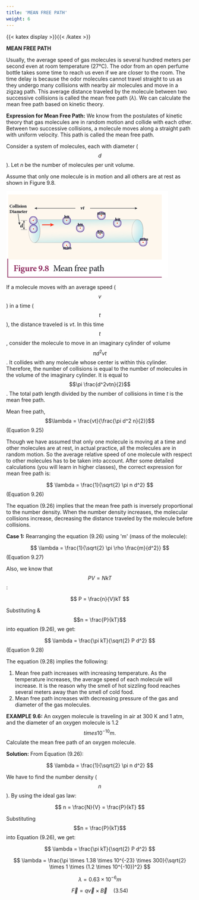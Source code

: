 ```yaml
---
title: 'MEAN FREE PATH'
weight: 6
---
```

[comment]: <> (katex Header)
{{< katex display >}}{{< /katex >}}

**MEAN FREE PATH**

Usually, the average speed of gas molecules is several hundred meters per second even at room temperature (27°C). The odor from an open perfume bottle takes some time to reach us even if we are closer to the room. The time delay is because the odor molecules cannot travel straight to us as they undergo many collisions with nearby air molecules and move in a zigzag path. This average distance traveled by the molecule between two successive collisions is called the mean free path ($\lambda$). We can calculate the mean free path based on kinetic theory.

**Expression for Mean Free Path:**
We know from the postulates of kinetic theory that gas molecules are in random motion and collide with each other. Between two successive collisions, a molecule moves along a straight path with uniform velocity. This path is called the mean free path.

Consider a system of molecules, each with diameter ($$d$$). Let $n$ be the number of molecules per unit volume.

Assume that only one molecule is in motion and all others are at rest as shown in Figure 9.8.

![Alt text](figure9.8.png)

If a molecule moves with an average speed ($$v$$) in a time ($$t$$), the distance traveled is $vt$. In this time $$t$$, consider the molecule to move in an imaginary cylinder of volume $$\pi d^2vt$$. It collides with any molecule whose center is within this cylinder. Therefore, the number of collisions is equal to the number of molecules in the volume of the imaginary cylinder. It is equal to $$\pi \frac{d^2vtn}{2}$$. The total path length divided by the number of collisions in time $t$ is the mean free path.

Mean free path, $$\lambda = \frac{vt}{\frac{\pi d^2 n}{2}}$$ (Equation 9.25)

Though we have assumed that only one molecule is moving at a time and other molecules are at rest, in actual practice, all the molecules are in random motion. So the average relative speed of one molecule with respect to other molecules has to be taken into account. After some detailed calculations (you will learn in higher classes), the correct expression for mean free path is:

$$
\lambda = \frac{1}{\sqrt{2} \pi n d^2}
$$ (Equation 9.26)

The equation (9.26) implies that the mean free path is inversely proportional to the number density. When the number density increases, the molecular collisions increase, decreasing the distance traveled by the molecule before collisions.

**Case 1:**
Rearranging the equation (9.26) using 'm' (mass of the molecule):

$$
\lambda = \frac{1}{\sqrt{2} \pi \rho \frac{m}{d^2}}
$$ (Equation 9.27)

Also, we know that $$PV = NkT$$:

$$
P = \frac{n}{V}kT
$$

Substituting &$$n = \frac{P}{kT}$$ into equation (9.26), we get:

$$
\lambda = \frac{\pi kT}{\sqrt{2} P d^2}
$$ (Equation 9.28)

The equation (9.28) implies the following:
1. Mean free path increases with increasing temperature. As the temperature increases, the average speed of each molecule will increase. It is the reason why the smell of hot sizzling food reaches several meters away than the smell of cold food.
2. Mean free path increases with decreasing pressure of the gas and diameter of the gas molecules.

**EXAMPLE 9.6:**
An oxygen molecule is traveling in air at 300 K and 1 atm, and the diameter of an oxygen molecule is 1.2 $$times 10^{-10} m.$$ Calculate the mean free path of an oxygen molecule.

**Solution:**
From Equation (9.26):

$$
\lambda = \frac{1}{\sqrt{2} \pi n d^2}
$$

We have to find the number density ($$n$$). By using the ideal gas law:

$$
n = \frac{N}{V} = \frac{P}{kT}
$$

Substituting $$n = \frac{P}{kT}$$ into Equation (9.26), we get:

$$
\lambda = \frac{\pi kT}{\sqrt{2} P d^2}
$$

$$
\lambda = \frac{\pi \times 1.38 \times 10^{-23} \times 300}{\sqrt{2} \times 1 \times (1.2 \times 10^{-10})^2}
$$

$$
\lambda = 0.63 \times 10^{-6} m
$$

$$
\vec{F} = q \vec{v} \times \vec{B} \quad (3.54)
$$
